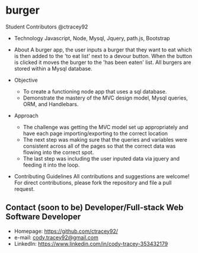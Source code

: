 # burger

Student Contributors
@ctracey92

* Technology
    Javascript, Node, Mysql, Jquery, path.js, Bootstrap

* About 
    A burger app, the user inputs a burger that they want to eat which is then added to the 'to eat list' next to a devour button. When the button is clicked it moves the burger to the 'has been eaten' list. All burgers are stored within a Mysql database. 

* Objective 
    - To create a functioning node app that uses a sql database.
    - Demonstrate the mastery of the MVC design model, Mysql queries, ORM, and Handlebars.

* Approach 
    - The challenge was getting the MVC model set up appropriately and have each page importing/exporting to the correct location
    - The next step was making sure that the queries and variables were consistent across all of the pages so that the correct data was flowing into the correct spot.
    - The last step was including the user inputed data via jquery and feeding it into the loop.

* Contributing Guidelines
All contributions and suggestions are welcome! For direct contributions, please fork the repository and file a pull request.

## Contact \(soon to be\) Developer/Full-stack Web Software Developer
* Homepage: https://github.com/ctracey92/
* e-mail: cody.tracey92@gmail.com
* LinkedIn: https://www.linkedin.com/in/cody-tracey-353432179



